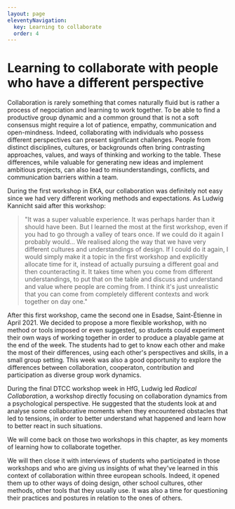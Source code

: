 ```yaml
---
layout: page
eleventyNavigation:
  key: Learning to collaborate
  order: 4
---
```


# Learning to collaborate with people who have a different perspective

Collaboration is rarely something that comes naturally fluid but is rather a process of negociation and learning to work together. To be able to find a productive group dynamic and a common ground that is not a soft consensus might require a lot of patience, empathy, communication and open-mindness. Indeed, collaborating with individuals who possess different perspectives can present significant challenges. People from distinct disciplines, cultures, or backgrounds often bring contrasting approaches, values, and ways of thinking and working to the table. These differences, while valuable for generating new ideas and implement ambitious projects, can also lead to misunderstandings, conflicts, and communication barriers within a team.

During the first workshop in EKA, our collaboration was definitely not easy since we had very different working methods and expectations. As Ludwig Kannicht said after this workshop: 
>"It was a super valuable experience. It was perhaps harder than it should have been. But I learned the most at the first workshop, even if you had to go through a valley of tears once. If we could do it again I probably would... We realised along the way that we have very different cultures and understandings of design. If I could do it again, I would simply make it a topic in the first workshop and explicitly allocate time for it, instead of actually pursuing a different goal and then counteracting it. It takes time when you come from different understandings, to put that on the table and
discuss and understand and value where people are
coming from. I think it's just unrealistic that you can come from completely different contexts and work together on day one."

After this first workshop, came the second one in Esadse, Saint-Étienne in April 2021. We decided to propose a more flexible workshop, with no method or tools imposed or even suggested, so students could experiment their own ways of working together in order to produce a playable game at the end of the week. The students had to get to know each other and make the most of their differences, using each other's perspectives and skills, in a small group setting. This week was also a good opportunity to explore the differences between collaboration, cooperaton, contribution and participation as diverse group work dynamics.

During the final DTCC workshop week in HfG, Ludwig led *Radical Collaboration*, a workshop directly focusing on collaboration dynamics from a psychological perspective. He suggested that the students look at and analyse some collaborative moments when they encountered obstacles that led to tensions, in order to better understand what happened and learn how to better react in such situations.

We will come back on those two workshops in this chapter, as key moments of learning how to collaborate together.

We will then close it with interviews of students who participated in those workshops and who are giving us insights of what they've learned in this context of collaboration within three european schools. Indeed, it opened them up to other ways of doing design, other school cultures, other methods, other tools that they usually use. It was also a time for questioning their practices and postures in relation to the ones of others.
